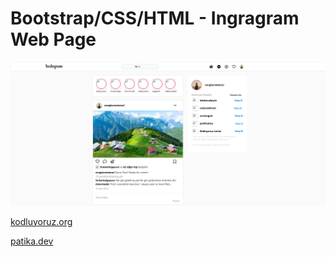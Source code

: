 # Bootstrap/CSS/HTML - Ingragram Web Page

![alt text](https://github.com/Axlope/bootstrap-instagram-clone/blob/master/instagram1.png)

<p><a href="https://kodluyoruz.org/">kodluyoruz.org</a><p>
<p><a href="https://www.patika.dev/">patika.dev</a><p>
